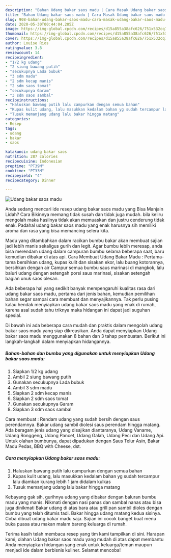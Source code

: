 ```yaml
---
description: "Bahan Udang bakar saos madu | Cara Masak Udang bakar saos madu Yang Lezat Sekali"
title: "Bahan Udang bakar saos madu | Cara Masak Udang bakar saos madu Yang Lezat Sekali"
slug: 908-bahan-udang-bakar-saos-madu-cara-masak-udang-bakar-saos-madu-yang-lezat-sekali
date: 2020-05-30T00:44:04.205Z
image: https://img-global.cpcdn.com/recipes/d15a855a38afc626/751x532cq70/udang-bakar-saos-madu-foto-resep-utama.jpg
thumbnail: https://img-global.cpcdn.com/recipes/d15a855a38afc626/751x532cq70/udang-bakar-saos-madu-foto-resep-utama.jpg
cover: https://img-global.cpcdn.com/recipes/d15a855a38afc626/751x532cq70/udang-bakar-saos-madu-foto-resep-utama.jpg
author: Louise Rios
ratingvalue: 3.8
reviewcount: 14
recipeingredient:
- "1/2 kg udang"
- "2 siung bawang putih"
- "secukupnya Lada bubuk"
- "3 sdm madu"
- "2 sdm kecap manis"
- "2 sdm saos tomat"
- "secukupnya Garam"
- "3 sdm saos sambal"
recipeinstructions:
- "Haluskan bawang putih lalu campurkan dengan semua bahan"
- "Kupas kulit udang, lalu masukkan kedalam bahan yg sudah tercampur lalu diamkan kurang lebih 1 jam didalam kulkas"
- "Tusuk memanjang udang lalu bakar hingga matang"
categories:
- Resep
tags:
- udang
- bakar
- saos

katakunci: udang bakar saos 
nutrition: 287 calories
recipecuisine: Indonesian
preptime: "PT39M"
cooktime: "PT33M"
recipeyield: "4"
recipecategory: Dinner

---
```



![Udang bakar saos madu](https://img-global.cpcdn.com/recipes/d15a855a38afc626/751x532cq70/udang-bakar-saos-madu-foto-resep-utama.jpg)

Anda sedang mencari ide resep udang bakar saos madu yang Bisa Manjain Lidah? Cara Bikinnya memang tidak susah dan tidak juga mudah. bila keliru mengolah maka hasilnya tidak akan memuaskan dan justru cenderung tidak enak. Padahal udang bakar saos madu yang enak harusnya sih memiliki aroma dan rasa yang bisa memancing selera kita.

Madu yang ditambahkan dalam racikan bumbu bakar akan membuat sajian jadi lebih manis sekaligus gurih dan legit. Agar bumbu lebih meresap, anda bisa merendam udang dalam campuran bumbu selama beberapa saat, baru kemudian dibakar di atas api. Cara Membuat Udang Bakar Madu : Pertama-tama bersihkan udang, kupas kulit dan sisakan ekor, lalu buang kotorannya, bersihkan dengan air Campur semua bumbu saus marinasi di mangkok, lalu baluri udang dengan setengah porsi saus marinasi, sisakan setengah bagian unuk saos olesan.

Ada beberapa hal yang sedikit banyak mempengaruhi kualitas rasa dari udang bakar saos madu, pertama dari jenis bahan, kemudian pemilihan bahan segar sampai cara membuat dan menyajikannya. Tak perlu pusing kalau hendak menyiapkan udang bakar saos madu yang enak di rumah, karena asal sudah tahu triknya maka hidangan ini dapat jadi suguhan spesial.


Di bawah ini ada beberapa cara mudah dan praktis dalam mengolah udang bakar saos madu yang siap dikreasikan. Anda dapat menyiapkan Udang bakar saos madu menggunakan 8 bahan dan 3 tahap pembuatan. Berikut ini langkah-langkah dalam menyiapkan hidangannya.

<!--inarticleads1-->

##### Bahan-bahan dan bumbu yang digunakan untuk menyiapkan Udang bakar saos madu:

1. Siapkan 1/2 kg udang
1. Ambil 2 siung bawang putih
1. Gunakan secukupnya Lada bubuk
1. Ambil 3 sdm madu
1. Siapkan 2 sdm kecap manis
1. Siapkan 2 sdm saos tomat
1. Gunakan secukupnya Garam
1. Siapkan 3 sdm saos sambal


Cara membuat : Rendam udang yang sudah bersih dengan saus perendamnya. Bakar udang sambil diolesi saus perendam hingga matang. Ada beragam jenis udang yang disajikan diantaranya, Udang Vaname, Udang Ronggeng, Udang Pancet, Udang Galah, Udang Peci dan Udang Api. Untuk olahan bumbunya, dapat dipadukan dengan Saus Telur Asin, Bakar Madu Pedas, BBQ with Cheese, dst. 

<!--inarticleads2-->

##### Cara menyiapkan Udang bakar saos madu:

1. Haluskan bawang putih lalu campurkan dengan semua bahan
1. Kupas kulit udang, lalu masukkan kedalam bahan yg sudah tercampur lalu diamkan kurang lebih 1 jam didalam kulkas
1. Tusuk memanjang udang lalu bakar hingga matang


Kebayang gak sih, gurihnya udang yang dibakar dengan baluran bumbu madu yang manis. Nikmati dengan nasi panas dan sambal nanas atau bisa juga dinikmati Bakar udang di atas bara atau grill pan sambil dioles dengan bumbu yang telah ditumis tadi. Bakar hingga udang matang kedua sisinya. Coba dibuat udang bakar madu saja. Sajian ini cocok banget buat menu buka puasa atau makan malam bareng keluarga di rumah. 

Terima kasih telah membaca resep yang tim kami tampilkan di sini. Harapan kami, olahan Udang bakar saos madu yang mudah di atas dapat membantu Anda menyiapkan hidangan yang enak untuk keluarga/teman maupun menjadi ide dalam berbisnis kuliner. Selamat mencoba!
